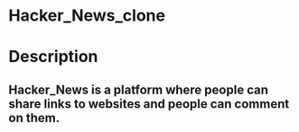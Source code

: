 # Hacker_News_clone

# Description
## Hacker_News is a platform where people can share links to websites and people can comment on them.
